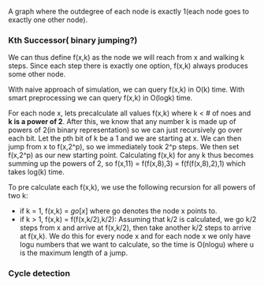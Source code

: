 A graph where the outdegree of each node is exactly 1(each node goes to exactly one other node).
### Kth Successor( binary jumping?)
We can thus define f(x,k) as the node we will reach from x and walking k steps. Since each step there is exactly one option, f(x,k) always produces some other node.

With naive approach of simulation, we can query f(x,k) in O(k) time. With smart preprocessing we can query f(x,k) in O(logk) time.

For each node x, lets precalculate all values f(x,k) where k < # of noes and **k is a power of 2**. After this, we know that any number k is made up of powers of 2(in binary representation) so we can just recursively go over each bit. Let the pth bit of k be a 1 and we are starting at x. We can then jump from x to f(x,2^p), so we immediately took 2^p steps. We then set f(x,2^p) as our new starting point. Calculating f(x,k) for any k thus becomes summing up the powers of 2, so f(x,11) = f(f(x,8),3) = f(f(f(x,8),2),1) which takes log(k) time.

To pre calculate each f(x,k), we use the following recursion for all powers of two k:
- if k = 1, f(x,k) = $go[x]$ where go denotes the node x points to.
- if k > 1, f(x,k) = f(f(x,k/2),k/2): Assuming that k/2 is calculated, we go k/2 steps from x and arrive at f(x,k/2), then take another k/2 steps to arrive at f(x,k). We do this for every node x and for each node x we only have logu numbers that we want to calculate, so the time is O(nlogu) where u is the maximum length of a jump.

### Cycle detection



  

